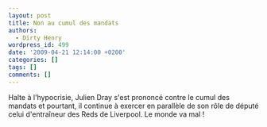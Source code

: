 ```yaml
---
layout: post
title: Non au cumul des mandats
authors:
  - Dirty Henry
wordpress_id: 499
date: '2009-04-21 12:14:00 +0200'
categories: []
tags: []
comments: []
---
```

Halte à l'hypocrisie, Julien Dray s'est prononcé contre le cumul des mandats et pourtant, il continue à exercer en parallèle de son rôle de député celui d'entraîneur des Reds de Liverpool. Le monde va mal !

